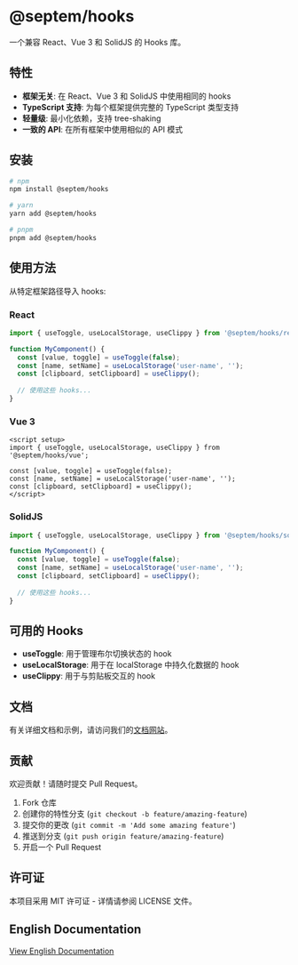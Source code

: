 # @septem/hooks

一个兼容 React、Vue 3 和 SolidJS 的 Hooks 库。

## 特性

- **框架无关**: 在 React、Vue 3 和 SolidJS 中使用相同的 hooks
- **TypeScript 支持**: 为每个框架提供完整的 TypeScript 类型支持
- **轻量级**: 最小化依赖，支持 tree-shaking
- **一致的 API**: 在所有框架中使用相似的 API 模式

## 安装

```bash
# npm
npm install @septem/hooks

# yarn
yarn add @septem/hooks

# pnpm
pnpm add @septem/hooks
```

## 使用方法

从特定框架路径导入 hooks:

### React

```jsx
import { useToggle, useLocalStorage, useClippy } from '@septem/hooks/react';

function MyComponent() {
  const [value, toggle] = useToggle(false);
  const [name, setName] = useLocalStorage('user-name', '');
  const [clipboard, setClipboard] = useClippy();
  
  // 使用这些 hooks...
}
```

### Vue 3

```vue
<script setup>
import { useToggle, useLocalStorage, useClippy } from '@septem/hooks/vue';

const [value, toggle] = useToggle(false);
const [name, setName] = useLocalStorage('user-name', '');
const [clipboard, setClipboard] = useClippy();
</script>
```

### SolidJS

```jsx
import { useToggle, useLocalStorage, useClippy } from '@septem/hooks/solid';

function MyComponent() {
  const [value, toggle] = useToggle(false);
  const [name, setName] = useLocalStorage('user-name', '');
  const [clipboard, setClipboard] = useClippy();
  
  // 使用这些 hooks...
}
```

## 可用的 Hooks

- **useToggle**: 用于管理布尔切换状态的 hook
- **useLocalStorage**: 用于在 localStorage 中持久化数据的 hook
- **useClippy**: 用于与剪贴板交互的 hook

## 文档

有关详细文档和示例，请访问我们的[文档网站](https://your-docs-site.com)。

## 贡献

欢迎贡献！请随时提交 Pull Request。

1. Fork 仓库
2. 创建你的特性分支 (`git checkout -b feature/amazing-feature`)
3. 提交你的更改 (`git commit -m 'Add some amazing feature'`)
4. 推送到分支 (`git push origin feature/amazing-feature`)
5. 开启一个 Pull Request

## 许可证

本项目采用 MIT 许可证 - 详情请参阅 LICENSE 文件。

## English Documentation

[View English Documentation](./README.md)